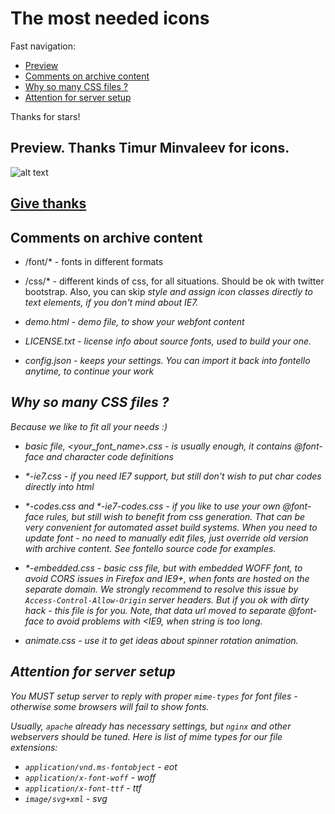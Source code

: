 # The most needed icons

Fast navigation: 
- [Preview](#preview-thanks-timur-minvaleev-for-icons)
- [Comments on archive content](#comments-on-archive-content)
- [Why so many CSS files ?](#why-so-many-css-files-)
- [Attention for server setup](#attention-for-server-setup)

Thanks for stars!

Preview. Thanks Timur Minvaleev for icons.
------------------------------------------

![alt text](https://psv4.userapi.com/c816138/u46413997/docs/5e031941ca39/icons-preview.png?extra=QON6mdrytVk8ZF3bUAaDBEvAMPXPjkcE13dpSTxYfp3-6Rik3gWTHvUN_2OMmc6-KogaosWA3El4SArF536U-p636Q5waG3i2NSe4D2VR7z1uuDKhtoWIMunjkEwi1ztZozVw90WeA)

[Give thanks](https://money.yandex.ru/to/410013049980780)
---------------------------

Comments on archive content
---------------------------

- /font/* - fonts in different formats

- /css/*  - different kinds of css, for all situations. Should be ok with 
  twitter bootstrap. Also, you can skip <i> style and assign icon classes
  directly to text elements, if you don't mind about IE7.

- demo.html - demo file, to show your webfont content

- LICENSE.txt - license info about source fonts, used to build your one.

- config.json - keeps your settings. You can import it back into fontello
  anytime, to continue your work


Why so many CSS files ?
-----------------------

Because we like to fit all your needs :)

- basic file, <your_font_name>.css - is usually enough, it contains @font-face
  and character code definitions

- *-ie7.css - if you need IE7 support, but still don't wish to put char codes
  directly into html

- *-codes.css and *-ie7-codes.css - if you like to use your own @font-face
  rules, but still wish to benefit from css generation. That can be very
  convenient for automated asset build systems. When you need to update font -
  no need to manually edit files, just override old version with archive
  content. See fontello source code for examples.

- *-embedded.css - basic css file, but with embedded WOFF font, to avoid
  CORS issues in Firefox and IE9+, when fonts are hosted on the separate domain.
  We strongly recommend to resolve this issue by `Access-Control-Allow-Origin`
  server headers. But if you ok with dirty hack - this file is for you. Note,
  that data url moved to separate @font-face to avoid problems with <IE9, when
  string is too long.

- animate.css - use it to get ideas about spinner rotation animation.


Attention for server setup
--------------------------

You MUST setup server to reply with proper `mime-types` for font files -
otherwise some browsers will fail to show fonts.

Usually, `apache` already has necessary settings, but `nginx` and other
webservers should be tuned. Here is list of mime types for our file extensions:

- `application/vnd.ms-fontobject` - eot
- `application/x-font-woff` - woff
- `application/x-font-ttf` - ttf
- `image/svg+xml` - svg
